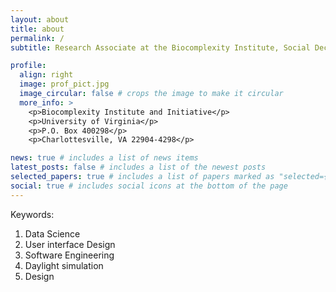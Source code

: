 ```yaml
---
layout: about
title: about
permalink: /
subtitle: Research Associate at the Biocomplexity Institute, Social Decision and Analytics Division.

profile:
  align: right
  image: prof_pict.jpg
  image_circular: false # crops the image to make it circular
  more_info: >
    <p>Biocomplexity Institute and Initiative</p>
    <p>University of Virginia</p>
    <p>P.O. Box 400298</p>
    <p>Charlottesville, VA 22904-4298</p>

news: true # includes a list of news items
latest_posts: false # includes a list of the newest posts
selected_papers: true # includes a list of papers marked as "selected={true}"
social: true # includes social icons at the bottom of the page
---
```


Keywords: 
<ol>
  <li> Data Science </li>
  <li> User interface Design </li>
  <li> Software Engineering </li>
  <li> Daylight simulation </li>
  <li> Design </li>
<ol>

<!-- I am passionate about creating and sharing knowledge that can improve the lives and well-being of people and communities. I have contributed to multiple publications, grants, and projects that aim to advance the state-of-the-art in my field. I also collaborate with interdisciplinary teams of researchers, practitioners, and stakeholders to address real-world challenges and opportunities. I aim to leverage my expertise in computational modeling and visualization of complex systems to generate insights and actions that can make a positive difference. -->

<!-- Write your biography here. Tell the world about yourself. Link to your favorite [subreddit](http://reddit.com). You can put a picture in, too. The code is already in, just name your picture `prof_pic.jpg` and put it in the `img/` folder.

Put your address / P.O. box / other info right below your picture. You can also disable any of these elements by editing `profile` property of the YAML header of your `_pages/about.md`. Edit `_bibliography/papers.bib` and Jekyll will render your [publications page](/al-folio/publications/) automatically.

Link to your social media connections, too. This theme is set up to use [Font Awesome icons](https://fontawesome.com/) and [Academicons](https://jpswalsh.github.io/academicons/), like the ones below. Add your Facebook, Twitter, LinkedIn, Google Scholar, or just disable all of them. -->
